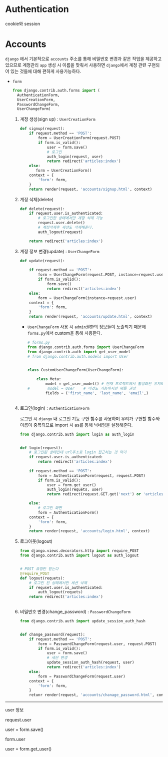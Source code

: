 # Authentication

cookie와 session







# Accounts

`django` 에서 기본적으로 `accounts` 주소를 통해 비밀번호 변경과 같은 작업을 제공하고 있으므로 계정관리 `app` 생성 시 이름을 맞춰서 사용하면 `django`에서 계정 관련 구현되어 있는 것들에 대해 편하게 사용가능하다.



- `form`

  ```python
  from django.contrib.auth.forms import (
  	AuthenticationForm,
  	UserCreationForm,
  	PasswordChangeForm,
  	UserChangeForm)
  ```

  1. 계정 생성(sign up) : `UserCreationForm`

     ```python
     def signup(request):
         if request.method == 'POST':
             form = UserCreationForm(request.POST)
             if form.is_valid():
                 user = form.save()
                 # 로그인
                 auth_login(request, user)
                 return redirect('articles:index')
         else:
            form = UserCreationForm()
         context = {
             'form': form,
         }
         return render(request, 'accounts/signup.html', context)
     
     ```

  2. 계정 삭제(delete)

     ```python
     def delete(request):
         if request.user.is_authenticated:
             # 로그인한 상태에서만 계정 삭제 가능
             request.user.delete()
             # 계정삭제후 세션도 삭제해준다.
             auth_logout(request)
     
         return redirect('articles:index')
     
     ```

  3. 계정 정보 변경(update) : `UserChangeForm`

     ```python
     def update(request):
         
         if request.method == 'POST':
             form = UserChangeForm(request.POST, instance=request.user)
             if form.is_valid():
                 form.save()
                 return redirect('articles:index')
         else:
             form = UserChangeForm(instance=request.user)
         context = {
             'form': form,
         }
         return render(request, 'accounts/update.html', context)
     
     ```

     - `UserChangeForm` 사용 시 `admin`권한의 정보들이 노출되기 때문에 `forms.py`에서 custom을 통해 사용한다.

       ```python
       # forms.py
       from django.contrib.auth.forms import UserChangeForm
       from django.contrib.auth import get_user_model
       # from django.contrib.auth.models import User
       
       
       class CustomUserChangeForm(UserChangeForm):
           
           class Meta:
               model = get_user_model()	# 현재 프로젝트에서 활성화된 유저모델 참조
       #        model = User	# 이것도 가능하지만 위를 권장
               fields = ('first_name', 'last_name', 'email',)
           
       ```

  4. 로그인(login) : `AuthenticationForm`

     로그인 시 `django` 내 로그인 기능 구현 함수를 사용하며 우리가 구현할 함수와 이름이 중복되므로 import 시 as를 통해 닉네임을 설정해준다.

     ```python
     from django.contrib.auth import login as auth_login
     
     
     def login(request):
         # 로그인된 상태인데 url주소로 login 접근하는 것 막기
         if request.user.is_authenticated:
             return redirect('articles:index')
         
         if request.method == 'POST':
             form = AuthenticationForm(request, request.POST)
             if form.is_valid():
                 user = form.get_user()
                 auth_login(requets, user)
                 return redirect(request.GET.get('next') or 'articles:index')
     
         else:
             # 로그인 화면
             form = AuthenticationForm()
         context = {
             'form': form,
         }
         return render(request, 'accounts/login.html', context)
     ```

  5. 로그아웃(logout)

     ```python
     from django.views.decorators.http import require_POST
     from django.contrib.auth import logout as auth_logout
     
     
     # POST 요청만 받는다
     @require_POST
     def logout(requets):
         # 로그인 된 상태에서만 세션 삭제
         if requset.user.is_authenticated:
             auth_logout(requets)
         return redirect('articles:index')
             
     ```

  6. 비밀번호 변경(change_password) : `PasswordChangeForm`

     ```python
     from django.contrib.auth import update_session_auth_hash
     
     
     def change_password(request):
         if request.method == 'POST':
             form = PasswordChangeForm(request.user, request.POST)
             if form.is_valid():
                 user = form.save()
                 # 세션 변경
                 update_session_auth_hash(request, user)
                 return redirect('articles:index')            
         else:
             form = PasswordChangeForm(request.user)
         context = {
             'form': form,
         }
         retunr render(request, 'accounts/chanage_password.html', context)
     ```

     

-----

user 정보

request.user

user = form.save()

form.user

user = form.get_user()